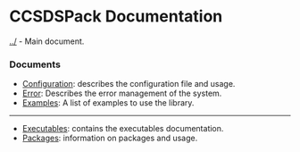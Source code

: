 # CCSDSPack Documentation


[../](../README.md) - Main document.

### Documents
 
 - [Configuration](CONFIG.md): describes the configuration file and usage.
 - [Error](ERROR.md): Describes the error management of the system. 
 - [Examples](EXAMPLES.md): A list of examples to use the library.
 ---------------------------------------------------------------------------
 - [Executables](EXECUTABLES.md): contains the executables documentation.
 - [Packages](PACKAGES.md): information on packages and usage.
